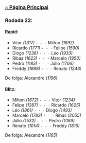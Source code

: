 ### [⌂ Página Principal](https://grupo-de-xadrez.github.io/)

### Rodada 22:

#### Rapid:

* Vitor *(1317)* `· - ·` Milton *(1892)*  
* Ricardo *(1771)* `· - ·` Felipe *(1590)*  
* Diogo *(1236)* `· - ·` Léo *(1933)*  
* Ribas *(1623)* `· - ·` Marcelo *(1950)*  
* Pedro *(1183)* `· - ·` Júlio *(1706)*  
* Freddy *(1868)* `· - ·` Renato *(1243)*  

De folga: Alexandre *(1196)*

#### Blitz:

* Milton *(1672)* `· - ·` Vitor *(1234)*  
* Felipe *(1387)* `· - ·` Ricardo *(1625)*  
* Léo *(1861)* `· - ·` Diogo *(1493)*  
* Marcelo *(1782)* `· - ·` Ribas *(2055)*  
* Júlio *(1532)* `· - ·` Pedro *(1089)*  
* Renato *(1014)* `· - ·` Freddy *(1815)*  

De folga: Alexandre *(1165)*


